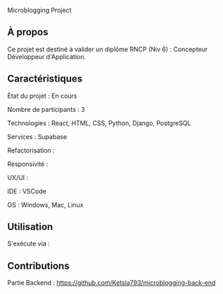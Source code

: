 Microblogging Project

## À propos 

Ce projet est destiné à valider un diplôme RNCP (Niv 6) : Concepteur Développeur d'Application.

## Caractéristiques

État du projet : En cours

Nombre de participants : 3

Technologies : React, HTML, CSS, Python, Django, PostgreSQL

Services :  Supabase

Refactorisation : 

Responsivité : 

UX/UI : 

IDE : VSCode

OS : Windows, Mac, Linux 

## Utilisation 

S'exécute via :

## Contributions

Partie Backend : https://github.com/Ketsia793/microblogging-back-end
